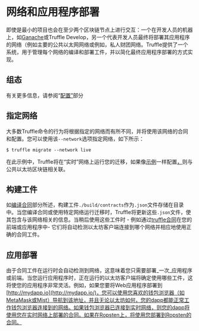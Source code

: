 # 网络和应用程序部署

即使是最小的项目也会在至少两个区块链节点上进行交互：一个在开发人员的机器上，如[Ganache](https://truffleframework.com/ganache)或Truffle Develop，另一个代表开发人员最终将部署其应用程序的网络（例如主要的公共以太网网络或例如，私人财团网络。Truffle提供了一个系统，用于管理每个网络的编译和部署工件，并以简化最终应用程序部署的方式实现。

## 组态

有关更多信息，请参阅“[配置”](https://truffleframework.com/docs/truffle/reference/configuration#networks)部分

## 指定网络

大多数Truffle命令的行为将根据指定的网络而有所不同，并将使用该网络的合同和配置。您可以使用该`--network`选项指定网络，如下所示：

```
$ truffle migrate --network live
```

在此示例中，Truffle将在“实时”网络上运行您的迁移，如果像[示例](https://truffleframework.com/docs/truffle/reference/configuration#networks)一样配置[，](https://truffleframework.com/docs/truffle/reference/configuration#networks)则与公共以太坊区块链相关联。

## 构建工件

如[编译合同](https://truffleframework.com/docs/truffle/getting-started/compiling-contracts)部分所述，构建工件`./build/contracts`作为`.json`文件存储在目录中。当您编译合同或使用特定网络运行迁移时，Truffle将更新这些`.json`文件，使其包含与该网络相关的信息。当稍后使用这些工件时 - 例如通过[truffle合同](https://github.com/trufflesuite/truffle-contract)在您的前端或应用程序中- 它们将自动检测以太坊客户端连接到哪个网络并相应地使用正确的合同工件。

## 应用部署

由于合同工件在运行时会自动检测到网络，这意味着您只需要部署_一次_应用程序或前端。当您运行应用程序时，正在运行的以太坊客户端将确定使用哪些工件，这将使您的应用程序非常灵活。例如，如果您要将Web应用程序部署到[http://mydapp.io](http://mydapp.io/)，您可以使用您喜欢的钱包浏览器（如MetaMask或Mist）导航到该地址，并且无论以太坊如何，您的dapp都能正常工作钱包浏览器连接到的网络。如果钱包浏览器已连接到实时网络，则您的dapp将使用您在实时网络上部署的合同。如果在Ropsten上，将使用您部署到Ropsten的合同。
